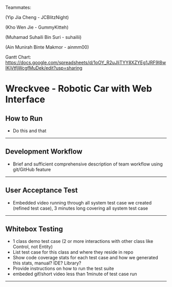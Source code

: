 Teammates:

(Yip Jia Cheng - JCBlitzNight)

(Kho Wen Jie - GummyKitteh)

(Muhamad Suhaili Bin Suri - suhailii)

(Ain Munirah Binte Makmor - ainmm00)

Gantt Chart: https://docs.google.com/spreadsheets/d/1oOY_R2uJliTYY8XZYEg1JRF9I8wIKjVtfjWcgfMuDek/edit?usp=sharing

# Wreckvee - Robotic Car with Web Interface
__How to Run__
---
- Do this and that
---

__Development Workflow__
---
- Brief and sufficient comprehensive description of team workflow using git/GitHub feature
---

__User Acceptance Test__
---
- Embedded video running through all system test case we created (refined test case), 3 minutes long covering all system test case
---

__Whitebox Testing__
---
- 1 class demo test case (2 or more interactions with other class like Control, not Entity)
- List test case for this class and where they reside in repo
- Show code coverage stats for each test case and how we generated this stats, manual? IDE? Library?
- Provide instructions on how to run the test suite
- embeded gif/short video less than 1minute of test case run
---

